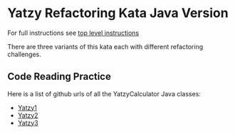 Yatzy Refactoring Kata Java Version
===================================

For full instructions see [top level instructions](../README.md)

There are three variants of this kata each with different refactoring challenges.

## Code Reading Practice
Here is a list of github urls of all the YatzyCalculator Java classes:

* [Yatzy1](https://github.com/emilybache/Yatzy-Refactoring-Kata/blob/main/java/src/main/java/org/codingdojo/yatzy1/Yatzy1.java)
* [Yatzy2](https://github.com/emilybache/Yatzy-Refactoring-Kata/blob/main/java/src/main/java/org/codingdojo/yatzy2/Yatzy2.java)
* [Yatzy3](https://github.com/emilybache/Yatzy-Refactoring-Kata/blob/main/java/src/main/java/org/codingdojo/yatzy3/Yatzy3.java)
